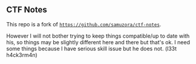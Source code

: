 ## CTF Notes

This repo is a fork of [`https://github.com/samuzora/ctf-notes`](https://github.com/samuzora/ctf-notes).

However I will not bother trying to keep things compatible/up to date with his, so things may be slightly different here and there but that's ok. I need some things because I have serious skill issue but he does not. (l33t h4ck3rm4n)